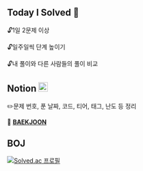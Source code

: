 ## Today I Solved 🔑
🔓1일 2문제 이상

🔓일주일씩 단계 높이기

🔓내 풀이와 다른 사람들의 풀이 비교

## Notion <img src='https://upload.wikimedia.org/wikipedia/commons/4/45/Notion_app_logo.png' width=22 height=22>
✏️문제 번호, 푼 날짜, 코드, 티어, 태그, 난도 등 정리

📝 [**BAEKJOON**](https://watchstep.notion.site/b69111ff65ac4790bc40473ae90bc628?v=432e4b57bf8b49e2a4de8e49119e1cae)

## BOJ
[![Solved.ac
프로필](http://mazassumnida.wtf/api/generate_badge?boj=kji9774)](https://solved.ac/{handle})
